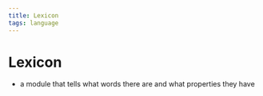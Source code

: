 ```yaml
---
title: Lexicon
tags: language
---
```


# Lexicon
- a module that tells what words there are and what properties they have 


































































































